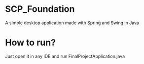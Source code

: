 # SCP_Foundation
A simple desktop application made with Spring and Swing in Java
# How to run?
Just open it in any IDE and run FinalProjectApplication.java
